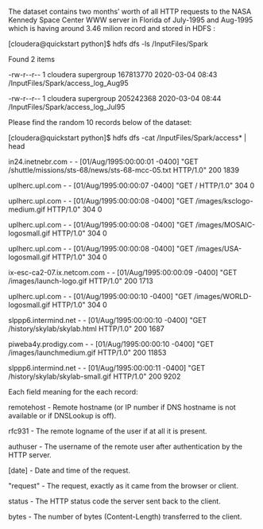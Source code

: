 The dataset contains two months’ worth of all HTTP requests to the NASA Kennedy Space Center WWW server in Florida of July-1995 and Aug-1995 which is having around 3.46 milion record and stored in HDFS :

[cloudera@quickstart python]$ hdfs dfs -ls /InputFiles/Spark

Found 2 items

-rw-r--r--   1 cloudera supergroup  167813770 2020-03-04 08:43 /InputFiles/Spark/access_log_Aug95

-rw-r--r--   1 cloudera supergroup  205242368 2020-03-04 08:44 /InputFiles/Spark/access_log_Jul95



Please find the random 10 records below of the dataset: 

[cloudera@quickstart python]$ hdfs dfs -cat /InputFiles/Spark/access* | head

in24.inetnebr.com - - [01/Aug/1995:00:00:01 -0400] "GET /shuttle/missions/sts-68/news/sts-68-mcc-05.txt HTTP/1.0" 200 1839

uplherc.upl.com - - [01/Aug/1995:00:00:07 -0400] "GET / HTTP/1.0" 304 0

uplherc.upl.com - - [01/Aug/1995:00:00:08 -0400] "GET /images/ksclogo-medium.gif HTTP/1.0" 304 0

uplherc.upl.com - - [01/Aug/1995:00:00:08 -0400] "GET /images/MOSAIC-logosmall.gif HTTP/1.0" 304 0

uplherc.upl.com - - [01/Aug/1995:00:00:08 -0400] "GET /images/USA-logosmall.gif HTTP/1.0" 304 0

ix-esc-ca2-07.ix.netcom.com - - [01/Aug/1995:00:00:09 -0400] "GET /images/launch-logo.gif HTTP/1.0" 200 1713

uplherc.upl.com - - [01/Aug/1995:00:00:10 -0400] "GET /images/WORLD-logosmall.gif HTTP/1.0" 304 0

slppp6.intermind.net - - [01/Aug/1995:00:00:10 -0400] "GET /history/skylab/skylab.html HTTP/1.0" 200 1687

piweba4y.prodigy.com - - [01/Aug/1995:00:00:10 -0400] "GET /images/launchmedium.gif HTTP/1.0" 200 11853

slppp6.intermind.net - - [01/Aug/1995:00:00:11 -0400] "GET /history/skylab/skylab-small.gif HTTP/1.0" 200 9202



Each field	meaning for the each record:

remotehost -	Remote hostname (or IP number if DNS hostname is not available or if DNSLookup is off).

rfc931 -	The remote logname of the user if at all it is present.

authuser -	The username of the remote user after authentication by the HTTP server.

[date] -	Date and time of the request.

"request"	- The request, exactly as it came from the browser or client.

status -	The HTTP status code the server sent back to the client.

bytes -	The number of bytes (Content-Length) transferred to the client.
